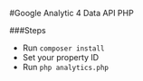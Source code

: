 #Google Analytic 4 Data API PHP  

###Steps
- Run ```composer install```
- Set your property ID
- Run ```php analytics.php```
